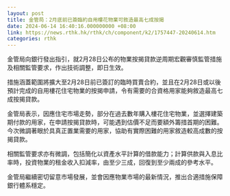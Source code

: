 ```yaml
---
layout: post
title: 金管局：2月底前已簽臨約自用樓花物業可敘造最高七成按揭
date: 2024-06-14 16:40:16.000000000 +08:00
link: https://news.rthk.hk/rthk/ch/component/k2/1757447-20240614.htm
categories: rthk
---
```


金管局向銀行發出指引，就2月28日公布的物業按揭貸款逆周期宏觀審慎監管措施及相關監管要求，作出技術調整，即日生效。

措施涵蓋範圍將擴大至2月28日前已簽訂的臨時買賣合約，並且在2月28日或以後預計完成的自用樓花住宅物業的按揭申請，令有需要的合資格用家能夠敘造最高七成按揭貸款。

金管局表示，因應住宅市場走勢，部分在過去數年購入樓花住宅物業，並選擇建築期付款的用家，在申請按揭貸款時，可能遇到估價不足而要額外籌措首期的困難。今次微調著眼於具真正置業需要的用家，協助有實際困難的用家敘造較高成數的按揭貸款。

相關監管要求亦有微調，包括簡化以資產水平計算的借款能力；計算供款與入息比率時，投資物業的租金收入扣減率，由至少三成，回復到至少兩成的參考水平。

金管局繼續密切留意市場發展，並會因應物業市場的最新情況，推出合適措施保障銀行體系穩定。
